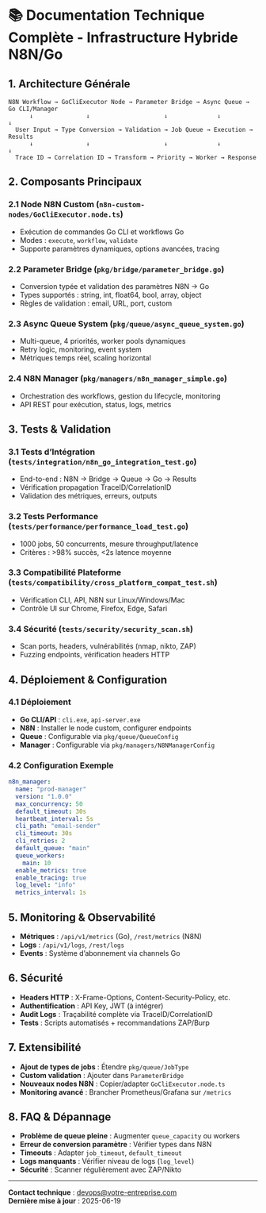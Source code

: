 # 📚 Documentation Technique Complète - Infrastructure Hybride N8N/Go

## 1. Architecture Générale

```
N8N Workflow → GoCliExecutor Node → Parameter Bridge → Async Queue → Go CLI/Manager
      ↓               ↓                     ↓              ↓           ↓
  User Input → Type Conversion → Validation → Job Queue → Execution → Results
      ↓               ↓                     ↓              ↓           ↓
  Trace ID → Correlation ID → Transform → Priority → Worker → Response
```

## 2. Composants Principaux

### 2.1 Node N8N Custom (`n8n-custom-nodes/GoCliExecutor.node.ts`)

- Exécution de commandes Go CLI et workflows Go
- Modes : `execute`, `workflow`, `validate`
- Supporte paramètres dynamiques, options avancées, tracing

### 2.2 Parameter Bridge (`pkg/bridge/parameter_bridge.go`)

- Conversion typée et validation des paramètres N8N → Go
- Types supportés : string, int, float64, bool, array, object
- Règles de validation : email, URL, port, custom

### 2.3 Async Queue System (`pkg/queue/async_queue_system.go`)

- Multi-queue, 4 priorités, worker pools dynamiques
- Retry logic, monitoring, event system
- Métriques temps réel, scaling horizontal

### 2.4 N8N Manager (`pkg/managers/n8n_manager_simple.go`)

- Orchestration des workflows, gestion du lifecycle, monitoring
- API REST pour exécution, status, logs, metrics

## 3. Tests & Validation

### 3.1 Tests d’Intégration (`tests/integration/n8n_go_integration_test.go`)

- End-to-end : N8N → Bridge → Queue → Go → Results
- Vérification propagation TraceID/CorrelationID
- Validation des métriques, erreurs, outputs

### 3.2 Tests Performance (`tests/performance/performance_load_test.go`)

- 1000 jobs, 50 concurrents, mesure throughput/latence
- Critères : >98% succès, <2s latence moyenne

### 3.3 Compatibilité Plateforme (`tests/compatibility/cross_platform_compat_test.sh`)

- Vérification CLI, API, N8N sur Linux/Windows/Mac
- Contrôle UI sur Chrome, Firefox, Edge, Safari

### 3.4 Sécurité (`tests/security/security_scan.sh`)

- Scan ports, headers, vulnérabilités (nmap, nikto, ZAP)
- Fuzzing endpoints, vérification headers HTTP

## 4. Déploiement & Configuration

### 4.1 Déploiement

- **Go CLI/API** : `cli.exe`, `api-server.exe`
- **N8N** : Installer le node custom, configurer endpoints
- **Queue** : Configurable via `pkg/queue/QueueConfig`
- **Manager** : Configurable via `pkg/managers/N8NManagerConfig`

### 4.2 Configuration Exemple

```yaml
n8n_manager:
  name: "prod-manager"
  version: "1.0.0"
  max_concurrency: 50
  default_timeout: 30s
  heartbeat_interval: 5s
  cli_path: "email-sender"
  cli_timeout: 30s
  cli_retries: 2
  default_queue: "main"
  queue_workers:
    main: 10
  enable_metrics: true
  enable_tracing: true
  log_level: "info"
  metrics_interval: 1s
```

## 5. Monitoring & Observabilité

- **Métriques** : `/api/v1/metrics` (Go), `/rest/metrics` (N8N)
- **Logs** : `/api/v1/logs`, `/rest/logs`
- **Events** : Système d’abonnement via channels Go

## 6. Sécurité

- **Headers HTTP** : X-Frame-Options, Content-Security-Policy, etc.
- **Authentification** : API Key, JWT (à intégrer)
- **Audit Logs** : Traçabilité complète via TraceID/CorrelationID
- **Tests** : Scripts automatisés + recommandations ZAP/Burp

## 7. Extensibilité

- **Ajout de types de jobs** : Étendre `pkg/queue/JobType`
- **Custom validation** : Ajouter dans `ParameterBridge`
- **Nouveaux nodes N8N** : Copier/adapter `GoCliExecutor.node.ts`
- **Monitoring avancé** : Brancher Prometheus/Grafana sur `/metrics`

## 8. FAQ & Dépannage

- **Problème de queue pleine** : Augmenter `queue_capacity` ou workers
- **Erreur de conversion paramètre** : Vérifier types dans N8N
- **Timeouts** : Adapter `job_timeout`, `default_timeout`
- **Logs manquants** : Vérifier niveau de logs (`log_level`)
- **Sécurité** : Scanner régulièrement avec ZAP/Nikto

---

**Contact technique** : <devops@votre-entreprise.com>  
**Dernière mise à jour** : 2025-06-19
